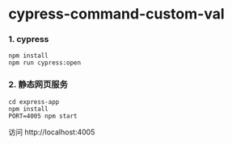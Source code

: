 # cypress-command-custom-val

### 1. cypress
```shell
npm install
npm run cypress:open
```

### 2. 静态网页服务
```shell
cd express-app
npm install
PORT=4005 npm start
```
访问
http://localhost:4005


